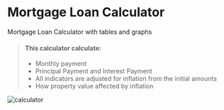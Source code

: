 # Mortgage Loan Calculator

Mortgage Loan Calculator with tables and graphs

> #### This calculator calculate:
> - Monthly payment
> - Principal Payment and Interest Payment
> - All indicators are adjusted for inflation from the initial amounts
> - How property value affected by inflation 

![calculator](https://user-images.githubusercontent.com/100515756/190913054-f12a6cd5-c600-47fe-868d-9849807ce25a.png)
